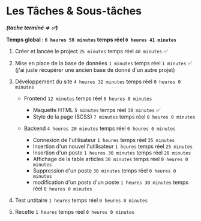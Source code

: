 # Les Tâches & Sous-tâches

**_(tache terminé => ✅)_**

**Temps global : `6 heures 58 minutes` temps réel `0 heures 41 minutes`**

1. Créer et lancée le project `25 minutes` temps réel `40 minutes` ✅

1. Mise en place de la base de données `1 minutes` temps réel `1 minutes` ✅ (j'ai juste récupérer une ancien base de donné d'un autre projet)

1. Développement du site `4 heures 32 minutes` temps réel `0 heures 0 minutes`

   - Frontend `12 minutes` temps réel `0 heures 0 minutes`

     - Maquette HTML `5 minutes` temps réel `30 minutes` ✅
     - Style de la page (SCSS) `7 minutes` temps réel `0 heures 0 minutes`

   - Backend `4 heures 20 minutes` temps réel `0 heures 0 minutes`
     - Connexion de l'utilisateur `1 heures` temps réel `35 minutes`
     - Insertion d'un nouvel l'utilisateur `1 heures` temps réel `25 minutes`
     - Insertion d'un poste `1 heures 30 minutes` temps réel `20 minutes`
     - Affichage de la table articles `30 minutes` temps réel `0 heures 0 minutes`
     - Suppression d'un poste `30 minutes` temps réel `0 heures 0 minutes`
     - modification d'un posts d'un poste `1 heures 30 minutes` temps réel `0 heures 0 minutes`

1. Test untitaire `1 heures` temps réel `0 heures 0 minutes`

1. Recette `1 heures` temps réel `0 heures 0 minutes`
